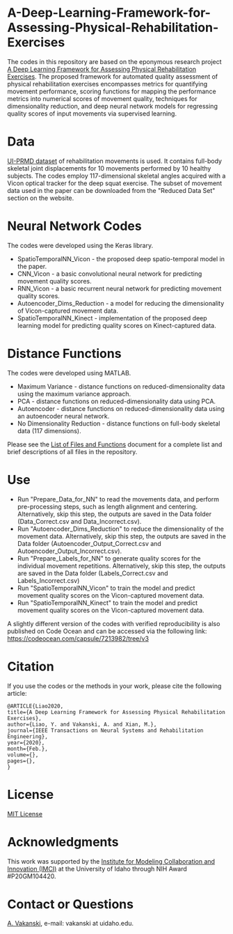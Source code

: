 # A-Deep-Learning-Framework-for-Assessing-Physical-Rehabilitation-Exercises

The codes in this repository are based on the eponymous research project <a href="https://arxiv.org/abs/1901.10435">A Deep Learning Framework for Assessing Physical Rehabilitation Exercises</a>. The proposed framework for automated quality assessment of physical rehabilitation exercises encompasses metrics for quantifying movement performance, scoring functions for mapping the performance metrics into numerical scores of movement quality, techniques for dimensionality reduction, and deep neural network models for regressing quality scores of input movements via supervised learning. 

# Data
<a href="https://www.webpages.uidaho.edu/ui-prmd/">UI-PRMD dataset</a> of rehabilitation movements is used. It contains full-body skeletal joint displacements for 10 movements performed by 10 healthy subjects. The codes employ 117-dimensional skeletal angles acquired with a Vicon optical tracker for the deep squat exercise. The subset of movement data used in the paper can be downloaded from the "Reduced Data Set" section on the website.

# Neural Network Codes
The codes were developed using the Keras library.
* SpatioTemporalNN_Vicon - the proposed deep spatio-temporal model in the paper.
* CNN_Vicon - a basic convolutional neural network for predicting movement quality scores.
* RNN_Vicon - a basic recurrent neural network for predicting movement quality scores.
* Autoencoder_Dims_Reduction - a model for reducing the dimensionality of Vicon-captured movement data.
* SpatioTemporalNN_Kinect - implementation of the proposed deep learning model for predicting quality scores on Kinect-captured data.

# Distance Functions
The codes were developed using MATLAB.
* Maximum Variance - distance functions on reduced-dimensionality data using the maximum variance approach.
* PCA - distance functions on reduced-dimensionality data using PCA.
* Autoencoder - distance functions on reduced-dimensionality data using an autoencoder neural network.
* No Dimensionality Reduction - distance functions on full-body skeletal data (117 dimensions).

Please see the <a href="List of Files and Functions.pdf">List of Files and Functions</a> document for a complete list and brief descriptions of all files in the repository. 

# Use
* Run "Prepare_Data_for_NN" to read the movements data, and perform pre-processing steps, such as length alignment and centering. Alternatively, skip this step, the outputs are saved in the Data folder (Data_Correct.csv and Data_Incorrect.csv).
* Run "Autoencoder_Dims_Reduction" to reduce the dimensionality of the movement data. Alternatively, skip this step, the outputs are saved in the Data folder (Autoencoder_Output_Correct.csv and Autoencoder_Output_Incorrect.csv).
* Run "Prepare_Labels_for_NN" to generate quality scores for the individual movement repetitions. Alternatively, skip this step, the outputs are saved in the Data folder (Labels_Correct.csv and Labels_Incorrect.csv)
* Run "SpatioTemporalNN_Vicon" to train the model and predict movement quality scores on the Vicon-captured movement data.
* Run "SpatioTemporalNN_Kinect" to train the model and predict movement quality scores on the Vicon-captured movement data.

A slightly different version of the codes with verified reproducibility is also published on Code Ocean and can be accessed via the following link: <a href="https://codeocean.com/capsule/7213982/tree/v3">https://codeocean.com/capsule/7213982/tree/v3</a>

# Citation
If you use the codes or the methods in your work, please cite the following article:   

    @ARTICLE{Liao2020,
    title={A Deep Learning Framework for Assessing Physical Rehabilitation Exercises},
    author={Liao, Y. and Vakanski, A. and Xian, M.},
    journal={IEEE Transactions on Neural Systems and Rehabilitation Engineering}, 
    year={2020},
    month={Feb.},
    volume={},
    pages={},
    }

# License
<a href="License - MIT.txt">MIT License</a>

# Acknowledgments
This work was supported by the <a href="https://imci.uidaho.edu/get-involved/about-cmci/">Institute for Modeling Collaboration and Innovation (IMCI)</a> at the University of Idaho through NIH Award #P20GM104420.

# Contact or Questions
<a href="https://www.webpages.uidaho.edu/vakanski/">A. Vakanski</a>, e-mail: vakanski at uidaho.edu.

